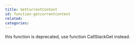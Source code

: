 ```yaml
---
title: GetCurrentContext
id: function-getcurrentcontext
related:
categories:
---
```


this function is deprecated, use function CallStackGet instead.